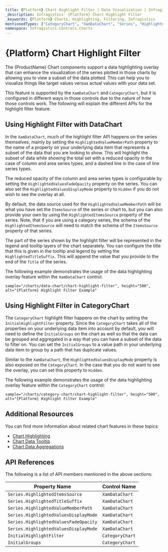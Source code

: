 ```yaml
---
title: {Platform} Chart Highlight Filter | Data Visualization | Infragistics
_description: Infragistics' {Platform} Chart Highlight Filter
_keywords: {Platform} Charts, Highlighting, Filtering, Infragistics
mentionedTypes: ["CategoryChart", "XamDataChart", "Series", "HighlightedValuesDisplayMode"]
namespace: Infragistics.Controls.Charts
---
```


# {Platform} Chart Highlight Filter

The {ProductName} Chart components support a data highlighting overlay that can enhance the visualization of the series plotted in those charts by allowing you to view a subset of the data plotted. This can help you to visualize things like target values versus actual values with your data set.

This feature is supported by the `XamDataChart` and `CategoryChart`, but it is configured in different ways in those controls due to the nature of how those controls work. The following will explain the different APIs for the highlight filter feature.

## Using Highlight Filter with DataChart

In the `XamDataChart`, much of the highlight filter API happens on the series themselves, mainly by setting the `HighlightedValueMemberPath` property to the name of a property on your underlying data item that represents a subset of the data that you are looking to show. This will highlight the subset of data while showing the total set with a reduced opacity in the case of column and area series types, and a dashed line in the case of line series types.

The reduced opacity of the column and area series types is configurable by setting the `HighlightedValuesFadeOpacity` property on the series. You can also set the `HighlightedValuesDisplayMode` property to `Hidden` if you do not wish to see the overlay at all.

By default, the data source used for the `HighlightedValueMemberPath` will be what you have set the `ItemsSource` of the series or chart to, but you can also provide your own by using the `HighlightedItemsSource` property of the series. Note, that if you are using a category series, the schema of the `HighlightedItemsSource` will need to match the schema of the `ItemsSource` property of that series.

The part of the series shown by the highlight filter will be represented in the legend and tooltip layers of the chart separately. You can configure the title that this is given in the tooltip and legend by setting the `HighlightedTitleSuffix`. This will append the value that you provide to the end of the `Title` of the series.

The following example demonstrates the usage of the data highlighting overlay feature within the `XamDataChart` control:

`sample="/charts/data-chart/chart-highlight-filter", height="500", alt="{Platform} Highlight Filter Example"`

## Using Highlight Filter in CategoryChart

The `CategoryChart` highlight filter happens on the chart by setting the `InitialHighlightFilter` property. Since the `CategoryChart` takes all of the properties on your underlying data item into account by default, you will need to define the `InitialGroups` on the chart as well so that the data can be grouped and aggregated in a way that you can have a subset of the data to filter on. You can set the `InitialGroups` to a value path in your underlying data item to group by a path that has duplicate values. 

<!-- Unsure of this part. Need to review -->
<!-- ????? The `InitialHighlightFilter` is done using OData filter query syntax. The syntax for this is an abbreviation of the filter operator. For example, if you wanted to have an InitialHighlightFilter of "Month not equals January" it would be represented as "Month ne 'January'"-->

Similar to the `XamDataChart`, the `HighlightedValuesDisplayMode` property is also exposed on the `CategoryChart`. In the case that you do not want to see the overlay, you can set this property to `Hidden`.

The following example demonstrates the usage of the data highlighting overlay feature within the `CategoryChart` control:

`sample="/charts/category-chart/chart-highlight-filter", height="500", alt="{Platform} Highlight Filter Example"`

## Additional Resources

You can find more information about related chart features in these topics:

- [Chart Highlighting](chart-highlighting.md)
- [Chart Data Tooltip](chart-data-tooltip.md)
- [Chart Data Aggregations](chart-data-aggregations.md)

## API References

The following is a list of API members mentioned in the above sections:


| Property Name                          | Control Name    | 
| ---------------------------------------|-----------------|
| `Series.HighlightedItemsSource`        | `XamDataChart`  |
| `Series.HighlightedTitleSuffix`        | `XamDataChart`  | 
| `Series.HighlightedValueMemberPath`    | `XamDataChart`  | 
| `Series.HighlightedValuesDisplayMode`  | `XamDataChart`  | 
| `Series.HighlightedValuesFadeOpacity`  | `XamDataChart`  | 
| `Series.HighlightedValuesDisplayMode`  | `XamDataChart`  | 
| `InitialHighlightFilter`               | `CategoryChart` |
| `InitialGroups`                        | `CategoryChart` |
